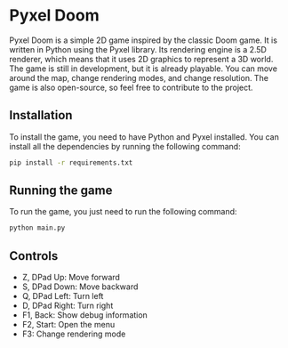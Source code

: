 # Pyxel Doom
Pyxel Doom is a simple 2D game inspired by the classic Doom game. It is written in Python using the Pyxel library.
Its rendering engine is a 2.5D renderer, which means that it uses 2D graphics to represent a 3D world.
The game is still in development, but it is already playable. You can move around the map, change rendering modes, and change resolution.
The game is also open-source, so feel free to contribute to the project.

## Installation
To install the game, you need to have Python and Pyxel installed. You can install all the dependencies by running the following command:
```bash
pip install -r requirements.txt
```

## Running the game
To run the game, you just need to run the following command:
```bash
python main.py
```

## Controls
- Z, DPad Up: Move forward
- S, DPad Down: Move backward
- Q, DPad Left: Turn left
- D, DPad Right: Turn right
- F1, Back: Show debug information
- F2, Start: Open the menu
- F3: Change rendering mode